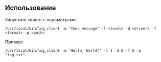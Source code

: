 ## Использование
Запустите клиент с параметрами:
```
/usr/local/bin/log_client -m "Your message" -l <level> -d <driver> -f <format> -p <path>
```
Пример:
```
/usr/local/bin/log_client -m "Hello, World!" -l 1 -d 0 -f 0 -p "log.txt"
```


